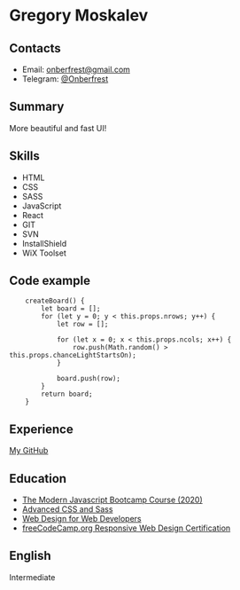 # Gregory Moskalev
## Contacts
* Email: onberfrest@gmail.com
* Telegram: [@Onberfrest](https://t.me/Onberfrest)
## Summary
More beautiful and fast UI!
## Skills
* HTML
* CSS
* SASS
* JavaScript
* React
* GIT
* SVN
* InstallShield
* WiX Toolset
## Code example

```
	createBoard() {
		let board = [];
		for (let y = 0; y < this.props.nrows; y++) {
			let row = [];

			for (let x = 0; x < this.props.ncols; x++) {
				row.push(Math.random() > this.props.chanceLightStartsOn);
			}

			board.push(row);
		}
		return board;
	}
```
## Experience 
[My GitHub](https://github.com/GregoryMoskalev)
## Education
* [The Modern Javascript Bootcamp Course (2020)](https://www.udemy.com/course/javascript-beginners-complete-tutorial)
* [Advanced CSS and Sass](https://www.udemy.com/course/advanced-css-and-sass)
* [Web Design for Web Developers](https://www.udemy.com/course/web-design-secret)
* [freeCodeCamp.org Responsive Web Design Certification](https://www.freecodecamp.org/certification/fcc4929a1ad-1581-4755-bc13-156f3c8e8851/responsive-web-design)
## English
Intermediate
